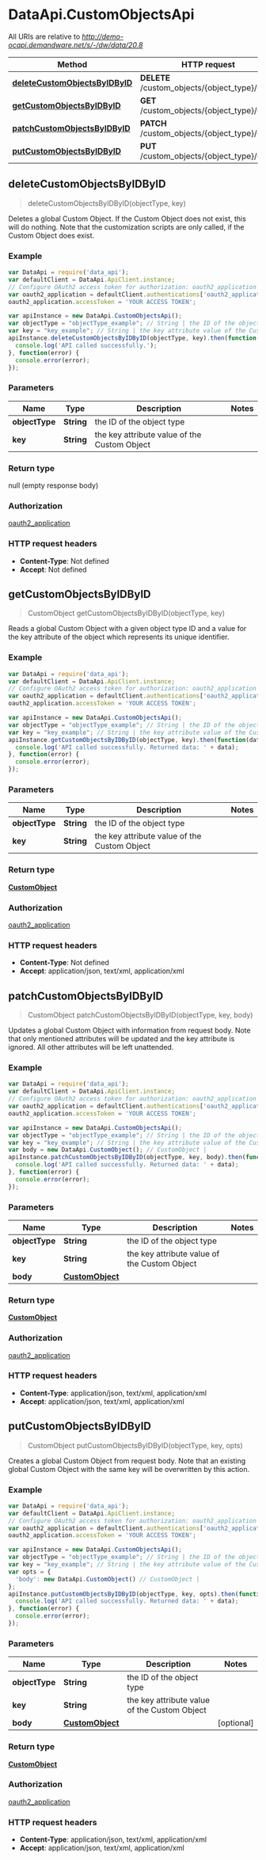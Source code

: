 # DataApi.CustomObjectsApi

All URIs are relative to *http://demo-ocapi.demandware.net/s/-/dw/data/20.8*

Method | HTTP request | Description
------------- | ------------- | -------------
[**deleteCustomObjectsByIDByID**](CustomObjectsApi.md#deleteCustomObjectsByIDByID) | **DELETE** /custom_objects/{object_type}/{key} | 
[**getCustomObjectsByIDByID**](CustomObjectsApi.md#getCustomObjectsByIDByID) | **GET** /custom_objects/{object_type}/{key} | 
[**patchCustomObjectsByIDByID**](CustomObjectsApi.md#patchCustomObjectsByIDByID) | **PATCH** /custom_objects/{object_type}/{key} | 
[**putCustomObjectsByIDByID**](CustomObjectsApi.md#putCustomObjectsByIDByID) | **PUT** /custom_objects/{object_type}/{key} | 



## deleteCustomObjectsByIDByID

> deleteCustomObjectsByIDByID(objectType, key)



Deletes a global Custom Object. If the Custom Object does not exist, this will do nothing. Note that the customization scripts are only called, if the Custom Object does exist.

### Example

```javascript
var DataApi = require('data_api');
var defaultClient = DataApi.ApiClient.instance;
// Configure OAuth2 access token for authorization: oauth2_application
var oauth2_application = defaultClient.authentications['oauth2_application'];
oauth2_application.accessToken = 'YOUR ACCESS TOKEN';

var apiInstance = new DataApi.CustomObjectsApi();
var objectType = "objectType_example"; // String | the ID of the object type
var key = "key_example"; // String | the key attribute value of the Custom Object
apiInstance.deleteCustomObjectsByIDByID(objectType, key).then(function() {
  console.log('API called successfully.');
}, function(error) {
  console.error(error);
});

```

### Parameters



Name | Type | Description  | Notes
------------- | ------------- | ------------- | -------------
 **objectType** | **String**| the ID of the object type | 
 **key** | **String**| the key attribute value of the Custom Object | 

### Return type

null (empty response body)

### Authorization

[oauth2_application](../README.md#oauth2_application)

### HTTP request headers

- **Content-Type**: Not defined
- **Accept**: Not defined


## getCustomObjectsByIDByID

> CustomObject getCustomObjectsByIDByID(objectType, key)



Reads a global Custom Object with a given object type ID and a value for the key attribute of the object which represents its unique identifier.

### Example

```javascript
var DataApi = require('data_api');
var defaultClient = DataApi.ApiClient.instance;
// Configure OAuth2 access token for authorization: oauth2_application
var oauth2_application = defaultClient.authentications['oauth2_application'];
oauth2_application.accessToken = 'YOUR ACCESS TOKEN';

var apiInstance = new DataApi.CustomObjectsApi();
var objectType = "objectType_example"; // String | the ID of the object type
var key = "key_example"; // String | the key attribute value of the Custom Object
apiInstance.getCustomObjectsByIDByID(objectType, key).then(function(data) {
  console.log('API called successfully. Returned data: ' + data);
}, function(error) {
  console.error(error);
});

```

### Parameters



Name | Type | Description  | Notes
------------- | ------------- | ------------- | -------------
 **objectType** | **String**| the ID of the object type | 
 **key** | **String**| the key attribute value of the Custom Object | 

### Return type

[**CustomObject**](CustomObject.md)

### Authorization

[oauth2_application](../README.md#oauth2_application)

### HTTP request headers

- **Content-Type**: Not defined
- **Accept**: application/json, text/xml, application/xml


## patchCustomObjectsByIDByID

> CustomObject patchCustomObjectsByIDByID(objectType, key, body)



Updates a global Custom Object with information from request body. Note that only mentioned attributes will be updated and the key attribute is ignored. All other attributes will be left unattended.

### Example

```javascript
var DataApi = require('data_api');
var defaultClient = DataApi.ApiClient.instance;
// Configure OAuth2 access token for authorization: oauth2_application
var oauth2_application = defaultClient.authentications['oauth2_application'];
oauth2_application.accessToken = 'YOUR ACCESS TOKEN';

var apiInstance = new DataApi.CustomObjectsApi();
var objectType = "objectType_example"; // String | the ID of the object type
var key = "key_example"; // String | the key attribute value of the Custom Object
var body = new DataApi.CustomObject(); // CustomObject | 
apiInstance.patchCustomObjectsByIDByID(objectType, key, body).then(function(data) {
  console.log('API called successfully. Returned data: ' + data);
}, function(error) {
  console.error(error);
});

```

### Parameters



Name | Type | Description  | Notes
------------- | ------------- | ------------- | -------------
 **objectType** | **String**| the ID of the object type | 
 **key** | **String**| the key attribute value of the Custom Object | 
 **body** | [**CustomObject**](CustomObject.md)|  | 

### Return type

[**CustomObject**](CustomObject.md)

### Authorization

[oauth2_application](../README.md#oauth2_application)

### HTTP request headers

- **Content-Type**: application/json, text/xml, application/xml
- **Accept**: application/json, text/xml, application/xml


## putCustomObjectsByIDByID

> CustomObject putCustomObjectsByIDByID(objectType, key, opts)



Creates a global Custom Object from request body. Note that an existing global Custom Object with the same key will be overwritten by this action.

### Example

```javascript
var DataApi = require('data_api');
var defaultClient = DataApi.ApiClient.instance;
// Configure OAuth2 access token for authorization: oauth2_application
var oauth2_application = defaultClient.authentications['oauth2_application'];
oauth2_application.accessToken = 'YOUR ACCESS TOKEN';

var apiInstance = new DataApi.CustomObjectsApi();
var objectType = "objectType_example"; // String | the ID of the object type
var key = "key_example"; // String | the key attribute value of the Custom Object
var opts = {
  'body': new DataApi.CustomObject() // CustomObject | 
};
apiInstance.putCustomObjectsByIDByID(objectType, key, opts).then(function(data) {
  console.log('API called successfully. Returned data: ' + data);
}, function(error) {
  console.error(error);
});

```

### Parameters



Name | Type | Description  | Notes
------------- | ------------- | ------------- | -------------
 **objectType** | **String**| the ID of the object type | 
 **key** | **String**| the key attribute value of the Custom Object | 
 **body** | [**CustomObject**](CustomObject.md)|  | [optional] 

### Return type

[**CustomObject**](CustomObject.md)

### Authorization

[oauth2_application](../README.md#oauth2_application)

### HTTP request headers

- **Content-Type**: application/json, text/xml, application/xml
- **Accept**: application/json, text/xml, application/xml

